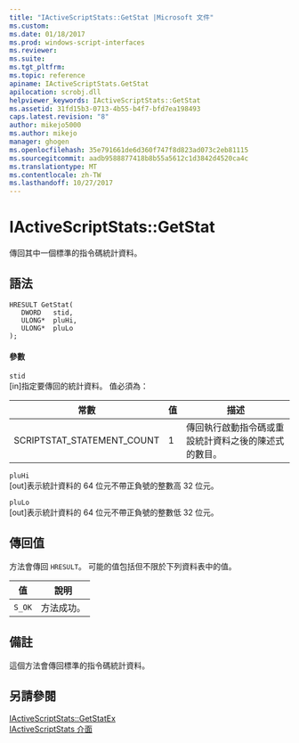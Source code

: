 ```yaml
---
title: "IActiveScriptStats::GetStat |Microsoft 文件"
ms.custom: 
ms.date: 01/18/2017
ms.prod: windows-script-interfaces
ms.reviewer: 
ms.suite: 
ms.tgt_pltfrm: 
ms.topic: reference
apiname: IActiveScriptStats.GetStat
apilocation: scrobj.dll
helpviewer_keywords: IActiveScriptStats::GetStat
ms.assetid: 31fd15b3-0713-4b55-b4f7-bfd7ea198493
caps.latest.revision: "8"
author: mikejo5000
ms.author: mikejo
manager: ghogen
ms.openlocfilehash: 35e791661de6d360f747f8d823ad073c2eb81115
ms.sourcegitcommit: aadb9588877418b8b55a5612c1d3842d4520ca4c
ms.translationtype: MT
ms.contentlocale: zh-TW
ms.lasthandoff: 10/27/2017
---
```

# <a name="iactivescriptstatsgetstat"></a>IActiveScriptStats::GetStat
傳回其中一個標準的指令碼統計資料。  
  
## <a name="syntax"></a>語法  
  
```  
HRESULT GetStat(  
   DWORD   stid,  
   ULONG*  pluHi,  
   ULONG*  pluLo  
);  
```  
  
#### <a name="parameters"></a>參數  
 `stid`  
 [in]指定要傳回的統計資料。 值必須為：  
  
|常數|值|描述|  
|--------------|-----------|-----------------|  
|SCRIPTSTAT_STATEMENT_COUNT|1|傳回執行啟動指令碼或重設統計資料之後的陳述式的數目。|  
  
 `pluHi`  
 [out]表示統計資料的 64 位元不帶正負號的整數高 32 位元。  
  
 `pluLo`  
 [out]表示統計資料的 64 位元不帶正負號的整數低 32 位元。  
  
## <a name="return-value"></a>傳回值  
 方法會傳回 `HRESULT`。 可能的值包括但不限於下列資料表中的值。  
  
|值|說明|  
|-----------|-----------------|  
|`S_OK`|方法成功。|  
  
## <a name="remarks"></a>備註  
 這個方法會傳回標準的指令碼統計資料。  
  
## <a name="see-also"></a>另請參閱  
 [IActiveScriptStats::GetStatEx](../../winscript/reference/iactivescriptstats-getstatex.md)   
 [IActiveScriptStats 介面](../../winscript/reference/iactivescriptstats-interface.md)
